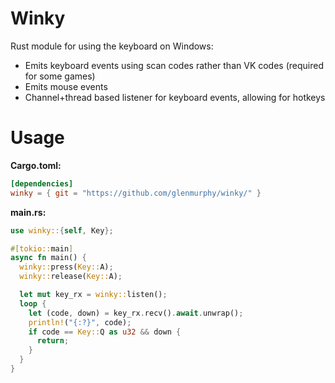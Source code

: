 # Winky
Rust module for using the keyboard on Windows:
- Emits keyboard events using scan codes rather than VK codes (required for some games)
- Emits mouse events
- Channel+thread based listener for keyboard events, allowing for hotkeys


# Usage
**Cargo.toml:**
```toml
[dependencies]
winky = { git = "https://github.com/glenmurphy/winky/" }
```

**main.rs:**
```rust
use winky::{self, Key};

#[tokio::main]
async fn main() {
  winky::press(Key::A);
  winky::release(Key::A);

  let mut key_rx = winky::listen();
  loop {
    let (code, down) = key_rx.recv().await.unwrap();
    println!("{:?}", code);
    if code == Key::Q as u32 && down {
      return;
    }
  }
}
```